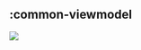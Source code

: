 ## :common-viewmodel

<img src="../resources/dependency_graphs/common-viewmodel-dependency-graph-multiplatform-projects.svg">